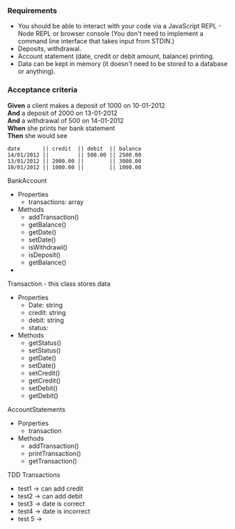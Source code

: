 ### Requirements

* You should be able to interact with your code via a JavaScript REPL - Node REPL or browser console  (You don't need to implement a command line interface that takes input from STDIN.)
* Deposits, withdrawal.
* Account statement (date, credit or debit amount, balance) printing.
* Data can be kept in memory (it doesn't need to be stored to a database or anything).

### Acceptance criteria

**Given** a client makes a deposit of 1000 on 10-01-2012  
**And** a deposit of 2000 on 13-01-2012  
**And** a withdrawal of 500 on 14-01-2012  
**When** she prints her bank statement  
**Then** she would see

```
date       || credit  || debit  || balance
14/01/2012 ||         || 500.00 || 2500.00
13/01/2012 || 2000.00 ||        || 3000.00
10/01/2012 || 1000.00 ||        || 1000.00
```

BankAccount
  - Properties
    - transactions: array
  - Methods
    - addTransaction()
    - getBalance()
    - getDate()
    - setDate()
    - isWithdrawl()
    - isDeposit()
    - getBalance()
- 

Transaction - this class stores data
  - Properties
    - Date: string
    - credit: string
    - debit: string
    - status: 
  - Methods
    - getStatus()
    - setStatus()
    - getDate()
    - setDate()
    - setCredit()
    - getCredit()
    - setDebit()
    - getDebit()


AccountStatements
  - Porperties
    - transaction
  - Methods
    - addTransaction()
    - printTransaction()
    - getTransaction()
  

TDD
Transactions
  - test1 -> can add credit
  - test2 -> can add debit
  - test3 -> date is correct
  - test4 -> date is incorrect
  - test 5 -> 